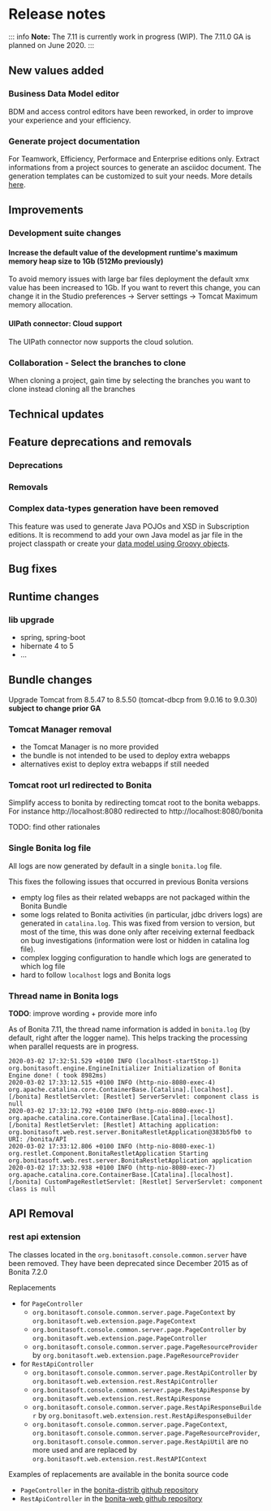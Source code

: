 # Release notes

::: info
**Note:** The 7.11 is currently work in progress (WIP). The 7.11.0 GA is planned on June 2020.
:::

## New values added

### Business Data Model editor
BDM and access control editors have been reworked, in order to improve your experience and your efficiency.

### Generate project documentation
For Teamwork, Efficiency, Performace and Enterprise editions only.
Extract informations from a project sources to generate an asciidoc document. The generation templates can be customized to suit your needs. More details [here](project-documentation-generation.md).


## Improvements

### Development suite changes

#### Increase the default value of the development runtime's maximum memory heap size to 1Gb (512Mo previously)

To avoid memory issues with large bar files deployment the default xmx value has been increased to 1Gb. If you want to revert this change, you can change it in the Studio preferences -> Server settings -> Tomcat Maximum memory allocation.

#### UIPath connector: Cloud support
The UIPath connector now supports the cloud solution.

### Collaboration - Select the branches to clone
When cloning a project, gain time by selecting the branches you want to clone instead cloning all the branches


## Technical updates

## Feature deprecations and removals
### Deprecations

### Removals
### Complex data-types generation have been removed

This feature was used to generate Java POJOs and XSD in Subscription editions. It is recommend to add your own Java model as jar file in the project classpath or create your [data model using Groovy objects](groovy-in-bonita.md#create-data-model).

## Bug fixes

## Runtime changes

### lib upgrade
- spring, spring-boot
- hibernate 4 to 5
- ...


## Bundle changes

Upgrade Tomcat from 8.5.47 to 8.5.50 (tomcat-dbcp from 9.0.16 to 9.0.30) **subject to change prior GA**


### Tomcat Manager removal

- the Tomcat Manager is no more provided
- the bundle is not intended to be used to deploy extra webapps
- alternatives exist to deploy extra webapps if still needed

### Tomcat root url redirected to Bonita

Simplify access to bonita by redirecting tomcat root to the bonita webapps.
For instance http://localhost:8080 redirected to http://localhost:8080/bonita

TODO: find other rationales

### Single Bonita log file

All logs are now generated by default in a single `bonita.log` file.

This fixes the following issues that occurred in previous Bonita versions
- empty log files as their related webapps are not packaged within the Bonita Bundle
- some logs related to Bonita activities (in particular, jdbc drivers logs) are generated in `catalina.log`. This was
fixed from version to version, but most of the time, this was done only after receiving external feedback on bug
investigations (information were lost or hidden in catalina log file).
- complex logging configuration to handle which logs are generated to which log file
- hard to follow `localhost` logs and Bonita logs


### Thread name in Bonita logs

**TODO**: improve wording + provide more info

As of Bonita 7.11, the thread name information is added in `bonita.log` (by default, right after the logger name).
This helps tracking the processing when parallel requests are in progress.
```
2020-03-02 17:32:51.529 +0100 INFO (localhost-startStop-1) org.bonitasoft.engine.EngineInitializer Initialization of Bonita Engine done! ( took 8982ms)
2020-03-02 17:33:12.515 +0100 INFO (http-nio-8080-exec-4) org.apache.catalina.core.ContainerBase.[Catalina].[localhost].[/bonita] RestletServlet: [Restlet] ServerServlet: component class is null
2020-03-02 17:33:12.792 +0100 INFO (http-nio-8080-exec-1) org.apache.catalina.core.ContainerBase.[Catalina].[localhost].[/bonita] RestletServlet: [Restlet] Attaching application: org.bonitasoft.web.rest.server.BonitaRestletApplication@383b5fb0 to URI: /bonita/API
2020-03-02 17:33:12.806 +0100 INFO (http-nio-8080-exec-1) org.restlet.Component.BonitaRestletApplication Starting org.bonitasoft.web.rest.server.BonitaRestletApplication application
2020-03-02 17:33:32.938 +0100 INFO (http-nio-8080-exec-7) org.apache.catalina.core.ContainerBase.[Catalina].[localhost].[/bonita] CustomPageRestletServlet: [Restlet] ServerServlet: component class is null
```


## API Removal

### rest api extension

The classes located in the `org.bonitasoft.console.common.server` have been removed. They have been deprecated since December 2015 as of Bonita 7.2.0

Replacements
- for `PageController`
  - `org.bonitasoft.console.common.server.page.PageContext` by `org.bonitasoft.web.extension.page.PageContext`
  - `org.bonitasoft.console.common.server.page.PageController` by `org.bonitasoft.web.extension.page.PageController`
  - `org.bonitasoft.console.common.server.page.PageResourceProvider` by `org.bonitasoft.web.extension.page.PageResourceProvider`
- for `RestApiController `
  - `org.bonitasoft.console.common.server.page.RestApiController` by `org.bonitasoft.web.extension.rest.RestApiController`
  - `org.bonitasoft.console.common.server.page.RestApiResponse` by `org.bonitasoft.web.extension.rest.RestApiResponse`
  - `org.bonitasoft.console.common.server.page.RestApiResponseBuilder` by `org.bonitasoft.web.extension.rest.RestApiResponseBuilder`
  - `org.bonitasoft.console.common.server.page.PageContext`, `org.bonitasoft.console.common.server.page.PageResourceProvider`,
  `org.bonitasoft.console.common.server.page.RestApiUtil` are no more used and are replaced by
  `org.bonitasoft.web.extension.rest.RestAPIContext`

Examples of replacements are available in the bonita source code
- `PageController` in the [bonita-distrib github repository](https://github.com/bonitasoft/bonita-distrib/commit/f1f9d356c96d4e2807bd8b59376ce57d4af89b9a#diff-caa18f5f325ab429a66c76851e3bdd42)
- `RestApiController` in the [bonita-web github repository](https://github.com/bonitasoft/bonita-web/commit/1387c4c513bdc2bb97071cddefc75d519886ed90#diff-c08aeb7d35cf380be1cdc09fea7ef822)



 

